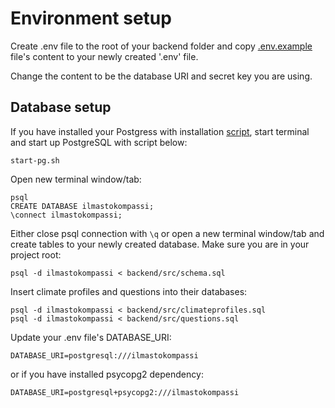# Environment setup

Create .env file to the root of your backend folder and copy [.env.example](/backend/.env.example) file's content to your newly created '.env' file.

Change the content to be the database URI and secret key you are using.

## Database setup

If you have installed your Postgress with installation [script](https://github.com/hy-tsoha/local-pg), start terminal and start up PostgreSQL with script below:

```
start-pg.sh
```

Open new terminal window/tab:

```
psql
CREATE DATABASE ilmastokompassi;
\connect ilmastokompassi;
```

Either close psql connection with `\q` or open a new terminal window/tab and create tables to your newly created database. Make sure you are in your project root:

```
psql -d ilmastokompassi < backend/src/schema.sql
```

Insert climate profiles and questions into their databases:

```
psql -d ilmastokompassi < backend/src/climateprofiles.sql
psql -d ilmastokompassi < backend/src/questions.sql
```

Update your .env file's DATABASE_URI:

```
DATABASE_URI=postgresql:///ilmastokompassi
```

or if you have installed psycopg2 dependency:

```
DATABASE_URI=postgresql+psycopg2:///ilmastokompassi
```
